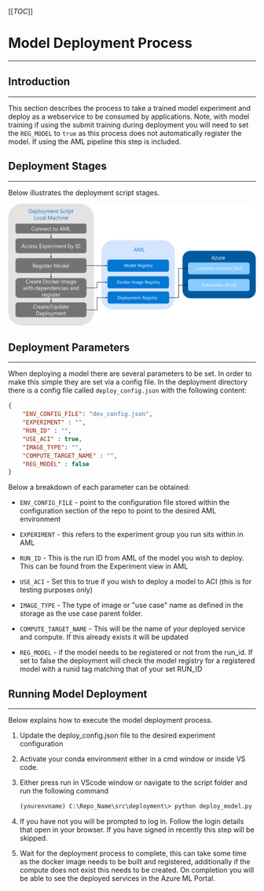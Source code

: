[[_TOC_]]

# Model Deployment Process
---

## Introduction
---

This section describes the process to take a trained model experiment and deploy as a webservice to be consumed by applications. Note, with model training if using the submit training during deployment you will need to set the `REG_MODEL` to `true` as this process does not automatically register the model. If using the AML pipeline this step is included.

## Deployment Stages
---
Below illustrates the deployment script stages.

![image.png](/docs/.attachments/image-1afe45e5-5f4b-4db7-898e-1e057b117568.png)

## Deployment Parameters
---
When deploying a model there are several parameters to be set. In order to make this simple they are set via a config file. In the deployment directory there is a config file called `deploy_config.json` with the following content:

``` json
{
    "ENV_CONFIG_FILE": "dev_config.json",
    "EXPERIMENT" : "",
    "RUN_ID" : "",
    "USE_ACI" : true,
    "IMAGE_TYPE": "",
    "COMPUTE_TARGET_NAME" : "",
    "REG_MODEL" : false
}
```

Below a breakdown of each parameter can be obtained:

- `ENV_CONFIG_FILE` - point to the configuration file stored within the configuration section of the repo to point to the desired AML environment

- `EXPERIMENT` - this refers to the experiment group you run sits within in AML

- `RUN_ID` - This is the run ID from AML of the model you wish to deploy. This can be found from the Experiment view in AML

- `USE_ACI` - Set this to true if you wish to deploy a model to ACI (this is for testing purposes only)

- `IMAGE_TYPE` - The type of image or "use case" name as defined in the storage as the use case parent folder.

- `COMPUTE_TARGET_NAME` - This will be the name of your deployed service and compute. If this already exists it will be updated

- `REG_MODEL` - if the model needs to be registered or not from the run_id. If set to false the deployment will check the model registry for a registered model with a runid tag matching that of your set RUN_ID

## Running Model Deployment
---
Below explains how to execute the model deployment process.

1. Update the deploy_config.json file to the desired experiment configuration

2. Activate your conda environment either in a cmd window or inside VS code.

3. Either press run in VScode window or navigate to the script folder and run the following command

    ``` bash
    (yourenvname) C:\Repo_Name\src\deployment\> python deploy_model.py
    ```

4. If you have not you will be prompted to log in. Follow the login details that open in your browser. If you have signed in recently this step will be skipped.

5. Wait for the deployment process to complete, this can take some time as the docker image needs to be built and registered, additionally if the compute does not exist this needs to be created. On completion you will be able to see the deployed services in the Azure ML Portal.